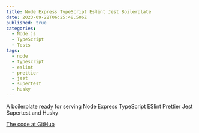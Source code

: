 ```yaml
---
title: Node Express TypeScript Eslint Jest Boilerplate
date: 2023-09-22T06:25:48.506Z
published: true
categories:
  - Node.js
  - TypeScript
  - Tests
tags:
  - node
  - typescript
  - eslint
  - prettier
  - jest
  - supertest
  - husky
---
```



A boilerplate ready for serving Node Express TypeScript ESlint Prettier Jest Supertest and Husky 

<a href="https://github.com/persteenolsen/node-express-typescript-eslint-jest-boilerplate" target="_blank">The code at GitHub</a>


